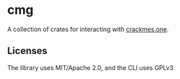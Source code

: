 # cmg
A collection of crates for interacting with
[crackmes.one](https://crackmes.one). 

## Licenses
The library uses MIT/Apache 2.0, and the CLI uses GPLv3 
